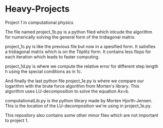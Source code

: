 # Heavy-Projects
Project 1 in computational physics

The file named project_1b.py is a python filed which inlcude the algorithm for numerically solving the general form of the tridiagonal matrix.

project_1c.py is like the previous file but now in a spesified form. It satisfies a tridiagonal matrix which is on the Töplitz form. It contains less flops for each iteration which leads to faster computing.

project_1d.py is where we compute the relative error for different step length h using the special conditions as in 1c.

And finally the last python file project_1e.py is where we compare our logarithm with the brute force algorithm from Morten's library. This algorithm uses LU-decomposition to solve the equation Ax=b.

computationalLib.py is the python library made by Morten Hjorth-Jensen. This is the location of the LU-decomposition we're using in project_1e.py.

This repository also contains some other minor files which are not important to project 1.
